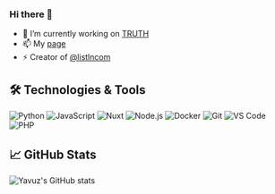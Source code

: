 ### Hi there 👋

- 🌱 I’m currently working on [TRUTH](https://truthnyc.com/)
- 📫 My [page](https://yavuz.github.io/)
- ⚡ Creator of [@listlncom](https://listln.com/)

## 🛠️ Technologies & Tools

![Python](https://img.shields.io/badge/-Python-333333?style=flat&logo=python)
![JavaScript](https://img.shields.io/badge/-JavaScript-333333?style=flat&logo=javascript)
![Nuxt](https://img.shields.io/badge/-Nuxt-333333?style=flat&logo=nuxt.js)
![Node.js](https://img.shields.io/badge/-Node.js-333333?style=flat&logo=node.js)
![Docker](https://img.shields.io/badge/-Docker-333333?style=flat&logo=docker)
![Git](https://img.shields.io/badge/-Git-333333?style=flat&logo=git)
![VS Code](https://img.shields.io/badge/-VS%20Code-333333?style=flat&logo=visual-studio-code)
![PHP](https://img.shields.io/badge/-Php-333333?style=flat&logo=php)

## 📈 GitHub Stats

![Yavuz's GitHub stats](https://github-readme-stats.vercel.app/api?username=yavuz&show_icons=true)


<!--
**yavuz/yavuz** is a ✨ _special_ ✨ repository because its `README.md` (this file) appears on your GitHub profile.

Here are some ideas to get you started:

- 🌱 I’m currently learning ...
- 👯 I’m looking to collaborate on ...
- 🤔 I’m looking for help with ...
- 💬 Ask me about ...
- 📫 How to reach me: ...
- 😄 Pronouns: ...
- ⚡ Fun fact: ...
-->
